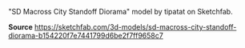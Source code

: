 "SD Macross City Standoff Diorama" model by tipatat on Sketchfab.

**Source**
https://sketchfab.com/3d-models/sd-macross-city-standoff-diorama-b154220f7e7441799d6be2f7ff9658c7
